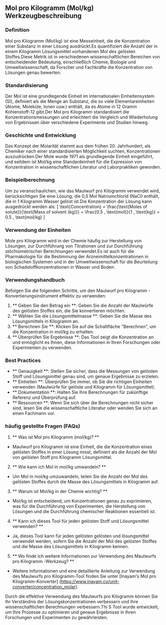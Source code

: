 ## Mol pro Kilogramm (Mol/kg) Werkzeugbeschreibung

### Definition
Mol pro Kilogramm (Mol/kg) ist eine Messeinheit, die die Konzentration einer Substanz in einer Lösung ausdrückt.Es quantifiziert die Anzahl der in einem Kilogramm Lösungsmittel vorhandenen Mol des gelösten Stoffes.Diese Metrik ist in verschiedenen wissenschaftlichen Bereichen von entscheidender Bedeutung, einschließlich Chemie, Biologie und Umweltwissenschaft, da Forscher und Fachkräfte die Konzentration von Lösungen genau bewerten.

### Standardisierung
Der Mol ist eine grundlegende Einheit im internationalen Einheitensystem (SI), definiert als die Menge an Substanz, die so viele Elementareinheiten (Atome, Moleküle, Ionen usw.) enthält, da es Atome in 12 Gramm Kohlenstoff-12 gibt.Der Mol pro Kilogramm standardisiert die Konzentrationsmessungen und erleichtert die Vergleich und Wiederholung von Ergebnissen über verschiedene Experimente und Studien hinweg.

### Geschichte und Entwicklung
Das Konzept der Molarität stammt aus dem frühen 20. Jahrhundert, als Chemiker nach einer standardisierten Möglichkeit suchten, Konzentrationen auszudrücken.Der Mole wurde 1971 als grundlegende Einheit eingeführt, und seitdem ist Mol/kg eine Standardeinheit für die Expression von Konzentration in wissenschaftlichen Literatur und Laborpraktiken geworden.

### Beispielberechnung
Um zu veranschaulichen, wie das Maulwurf pro Kilogramm verwendet wird, berücksichtigen Sie eine Lösung, die 0,5 Mol Natriumchlorid (NaCl) enthält, die in 1 Kilogramm Wasser gelöst ist.Die Konzentration der Lösung kann ausgedrückt werden als:
\[ \text{Concentration} = \frac{\text{Moles of solute}}{\text{Mass of solvent (kg)}} = \frac{0.5 \, \text{mol}}{1 \, \text{kg}} = 0.5 \, \text{mol/kg} \]

### Verwendung der Einheiten
Mole pro Kilogramm wird in der Chemie häufig zur Herstellung von Lösungen, zur Durchführung von Titrationen und zur Durchführung stöchiometrischer Berechnungen verwendet.Es ist auch für die Pharmakologie für die Bestimmung der Arzneimittelkonzentrationen in biologischen Systemen und in der Umweltwissenschaft für die Beurteilung von Schadstoffkonzentrationen in Wasser und Boden.

### Verwendungshandbuch
Befolgen Sie die folgenden Schritte, um den Maulwurf pro Kilogramm -Konvertierungsinstrument effektiv zu verwenden:
1. ** Geben Sie den Betrag ein **: Geben Sie die Anzahl der Maulwürfe des gelösten Stoffes ein, die Sie konvertieren möchten.
2. ** Wählen Sie die Lösungsmittelmasse **: Geben Sie die Masse des Lösungsmittels in Kilogramm an.
3. ** Berechnen Sie **: Klicken Sie auf die Schaltfläche "Berechnen", um die Konzentration in mol/kg zu erhalten.
4. ** Überprüfen Sie Ergebnisse **: Das Tool zeigt die Konzentration an und ermöglicht es Ihnen, diese Informationen in Ihren Forschungen oder Experimenten zu verwenden.

### Best Practices
- ** Genauigkeit **: Stellen Sie sicher, dass die Messungen von gelösten Stoff und Lösungsmittel genau sind, um genaue Ergebnisse zu erzielen.
- ** Einheiten **: Überprüfen Sie immer, ob Sie die richtigen Einheiten verwenden (Maulwürfe für gelöste und Kilogramm für Lösungsmittel).
- ** Dokumentation **: Halten Sie Ihre Berechnungen für zukünftige Referenz und Überprüfung auf.
- ** Ressourcen **: Wenn Sie sich über die Berechnungen nicht sicher sind, lesen Sie die wissenschaftliche Literatur oder wenden Sie sich an einen Fachmann vor.

### häufig gestellte Fragen (FAQs)

1. ** Was ist Mol pro Kilogramm (mol/kg)? **
- Maulwurf pro Kilogramm ist eine Einheit, die die Konzentration eines gelösten Stoffes in einer Lösung misst, definiert als die Anzahl der Mol von gelösten Stoff pro Kilogramm Lösungsmittel.

2. ** Wie kann ich Mol in mol/kg umwandeln? **
- Um Mol in mol/kg umzuwandeln, teilen Sie die Anzahl der Mol des gelösten Stoffes durch die Masse des Lösungsmittels in Kilogramm auf.

3. ** Warum ist Mol/kg in der Chemie wichtig? **
- Mol/kg ist entscheidend, um Konzentrationen genau zu exprimieren, was für die Durchführung von Experimenten, die Herstellung von Lösungen und die Durchführung chemischer Reaktionen essentiell ist.

4. ** Kann ich dieses Tool für jeden gelösten Stoff und Lösungsmittel verwenden? **
- Ja, dieses Tool kann für jeden gelösten gelösten und lösungsmittel verwendet werden, sofern Sie die Anzahl der Mol des gelösten Stoffes und die Masse des Lösungsmittels in Kilogramm kennen.

5. ** Wo finde ich weitere Informationen zur Verwendung des Maulwurfs pro Kilogramm -Werkzeug? **
- Weitere Informationen und eine detaillierte Anleitung zur Verwendung des Maulwurfs pro Kilogramm-Tool finden Sie unter [Inayam's Mol pro Kilogramm-Konverter] (https://www.inayam.co/unit-converter/concentration_molar).

Durch die effektive Verwendung des Maulwurfs pro Kilogramm können Sie Ihr Verständnis der Lösungskonzentrationen verbessern und Ihre wissenschaftlichen Berechnungen verbessern.Thi S Tool wurde entwickelt, um Ihre Prozesse zu optimieren und genaue Ergebnisse in Ihren Forschungen und Experimenten zu gewährleisten.